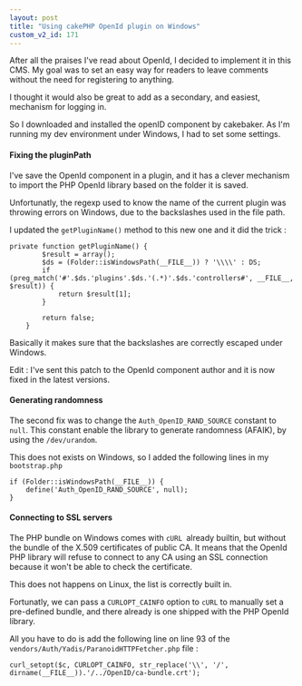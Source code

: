 ```yaml
---
layout: post
title: "Using cakePHP OpenId plugin on Windows"
custom_v2_id: 171
---
```


<p>After all the praises I've read about OpenId, I decided to implement it in this CMS. My goal was to set an easy way for readers to leave comments without the need for registering to anything.</p>
<p>I thought it would also be great to add as a secondary, and easiest, mechanism for logging in.</p>
<p>So I downloaded and installed the openID component by cakebaker. As I'm running my dev environment under Windows, I had to set some settings.</p>
<h4>Fixing the pluginPath</h4>
<p>I've save the OpenId component in a plugin, and it has a clever mechanism to import the PHP OpenId library based on the folder it is saved.</p>
<p>Unfortunatly, the regexp used to know the name of the current plugin was throwing errors on Windows, due to the backslashes used in the file path.</p>
<p>I updated the <code>getPluginName()</code> method to this new one and it did the trick :</p>
<pre><code lang="php">private function getPluginName() {<br />        $result = array();<br />        $ds = (Folder::isWindowsPath(__FILE__)) ? '\\\\' : DS;<br />        if (preg_match('#'.$ds.'plugins'.$ds.'(.*)'.$ds.'controllers#', __FILE__, $result)) {<br />            return $result[1];<br />        }<br /><br />        return false;<br />    }<br /></code></pre><p>Basically it makes sure that the backslashes are correctly escaped under Windows.</p>
<p>Edit : I've sent this patch to the OpenId component author and it is now fixed in the latest versions.</p>
<h4>Generating randomness</h4>
<p>The second fix was to change the <code>Auth_OpenID_RAND_SOURCE</code> constant to <code>null</code>. This constant enable the library to generate randomness (AFAIK), by using the <code>/dev/urandom</code>.</p>
<p>This does not exists on Windows, so I added the following lines in my <code>bootstrap.php</code></p>
<pre><code lang="php">if (Folder::isWindowsPath(__FILE__)) {<br />    define('Auth_OpenID_RAND_SOURCE', null);<br />}<br /></code></pre><h4>Connecting to SSL servers</h4>
<p>The PHP bundle on Windows comes with <code>cURL </code>already builtin, but without the bundle of the X.509 certificates of public CA. It means that the OpenId PHP library will refuse to connect to any CA using an SSL connection because it won't be able to check the certificate.</p>
<p>This does not happens on Linux, the list is correctly built in.</p>
<p>Fortunatly, we can pass a <code>CURLOPT_CAINFO</code> option to <code>cURL</code> to manually set a pre-defined bundle, and there already is one shipped with the PHP OpenId library.</p>
<p>All you have to do is add the following line on line 93 of the <code>vendors/Auth/Yadis/ParanoidHTTPFetcher.php</code> file :</p>
<pre><code lang="php">curl_setopt($c, CURLOPT_CAINFO, str_replace('\\', '/', dirname(__FILE__)).'/../OpenID/ca-bundle.crt');</code></pre><p> </p>